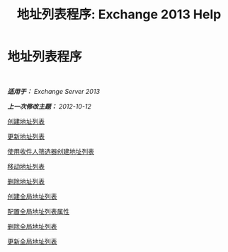 ﻿---
title: '地址列表程序: Exchange 2013 Help'
TOCTitle: 地址列表程序
ms:assetid: 44c87349-964b-4700-9ce9-87bd4cb2249e
ms:mtpsurl: https://technet.microsoft.com/zh-cn/library/Aa997686(v=EXCHG.150)
ms:contentKeyID: 50490448
ms.date: 01/11/2018
mtps_version: v=EXCHG.150
ms.translationtype: HT
---

# 地址列表程序

 

_**适用于：** Exchange Server 2013_

_**上一次修改主题：** 2012-10-12_

[创建地址列表](create-an-address-list-exchange-2013-help.md)

[更新地址列表](update-an-address-list-exchange-2013-help.md)

[使用收件人筛选器创建地址列表](create-an-address-list-by-using-recipient-filters-exchange-2013-help.md)

[移动地址列表](move-an-address-list-exchange-2013-help.md)

[删除地址列表](remove-an-address-list-exchange-2013-help.md)

[创建全局地址列表](create-a-global-address-list-exchange-2013-help.md)

[配置全局地址列表属性](configure-global-address-list-properties-exchange-2013-help.md)

[删除全局地址列表](remove-a-global-address-list-exchange-2013-help.md)

[更新全局地址列表](update-a-global-address-list-exchange-2013-help.md)

